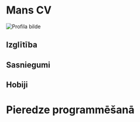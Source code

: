 # Mans CV
![Profila bilde](https://images.pexels.com/photos/771742/pexels-photo-771742.jpeg?auto=compress&cs=tinysrgb&dpr=1&w=100)

## Izglītība


## Sasniegumi




## Hobiji


# Pieredze programmēšanā